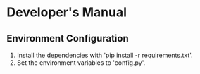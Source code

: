 # Developer's Manual

## Environment Configuration

1. Install the dependencies with 'pip install -r requirements.txt'.
2. Set the environment variables to 'config.py'.
